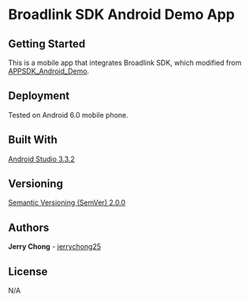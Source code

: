 # Broadlink SDK Android Demo App

## Getting Started

This is a mobile app that integrates Broadlink SDK, which modified from [APPSDK_Android_Demo](https://github.com/ibroadlink/APPSDK_Android_Demo).

## Deployment

Tested on Android 6.0 mobile phone.

## Built With

[Android Studio 3.3.2](https://developer.android.com/studio/) 

## Versioning

[Semantic Versioning (SemVer) 2.0.0](http://semver.org/)

## Authors

**Jerry Chong** - [jerrychong25](https://github.com/jerrychong25)

## License

N/A
